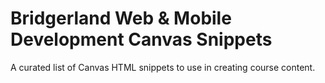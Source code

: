 # Bridgerland Web & Mobile Development Canvas Snippets

A curated list of Canvas HTML snippets to use in creating course content.
